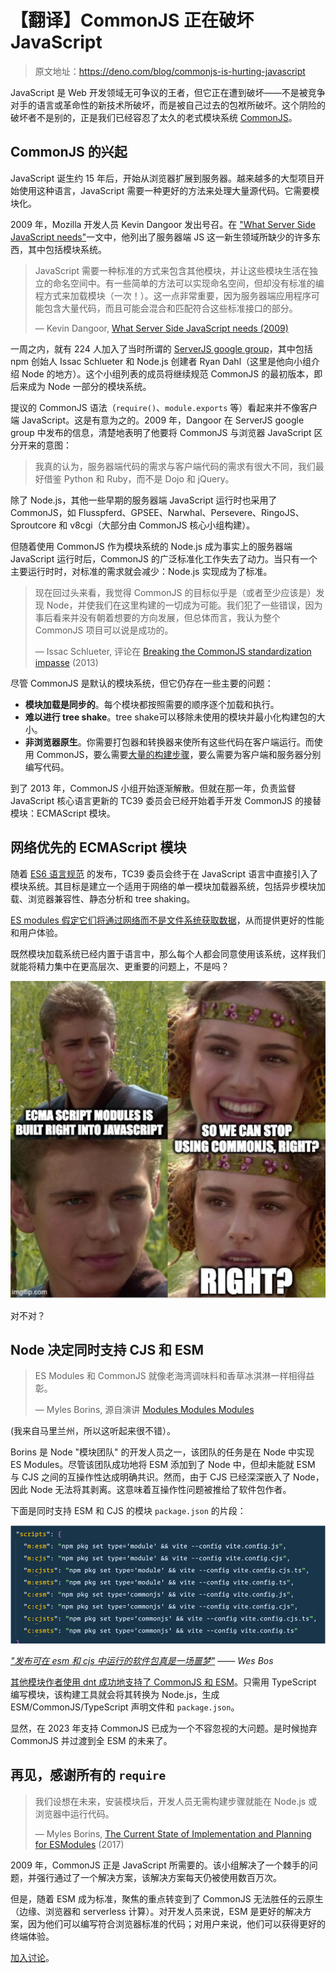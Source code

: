 # 【翻译】CommonJS 正在破坏 JavaScript

> 原文地址：https://deno.com/blog/commonjs-is-hurting-javascript

JavaScript 是 Web 开发领域无可争议的王者，但它正在遭到破坏——不是被竞争对手的语言或革命性的新技术所破坏，而是被自己过去的包袱所破坏。这个阴险的破坏者不是别的，正是我们已经容忍了太久的老式模块系统 [CommonJS](https://en.wikipedia.org/wiki/CommonJS)。

## CommonJS 的兴起

JavaScript 诞生约 15 年后，开始从浏览器扩展到服务器。越来越多的大型项目开始使用这种语言，JavaScript 需要一种更好的方法来处理大量源代码。它需要模块化。

2009 年，Mozilla 开发人员 Kevin Dangoor 发出号召。在 ["What Server Side JavaScript needs"](https://www.blueskyonmars.com/2009/01/29/what-server-side-javascript-needs/)一文中，他列出了服务器端 JS 这一新生领域所缺少的许多东西，其中包括模块系统。

> JavaScript 需要一种标准的方式来包含其他模块，并让这些模块生活在独立的命名空间中。有一些简单的方法可以实现命名空间，但却没有标准的编程方式来加载模块（一次！）。这一点非常重要，因为服务器端应用程序可能包含大量代码，而且可能会混合和匹配符合这些标准接口的部分。
>
> — Kevin Dangoor, [What Server Side JavaScript needs (2009)](https://www.blueskyonmars.com/2009/01/29/what-server-side-javascript-needs/)

一周之内，就有 224 人加入了当时所谓的 [ServerJS google group](https://groups.google.com/g/commonjs)，其中包括 npm 创始人 Issac Schlueter 和 Node.js 创建者 Ryan Dahl（这里是他向小组介绍 Node 的地方）。这个小组列表的成员将继续规范 CommonJS 的最初版本，即后来成为 Node 一部分的模块系统。

提议的 CommonJS 语法（`require()`、`module.exports` 等）看起来并不像客户端 JavaScript。这是有意为之的。2009 年，Dangoor 在 ServerJS google group 中发布的信息，清楚地表明了他要将 CommonJS 与浏览器 JavaScript 区分开来的意图：

> 我真的认为，服务器端代码的需求与客户端代码的需求有很大不同，我们最好借鉴 Python 和 Ruby，而不是 Dojo 和 jQuery。

除了 Node.js，其他一些早期的服务器端 JavaScript 运行时也采用了 CommonJS，如 Flusspferd、GPSEE、Narwhal、Persevere、RingoJS、Sproutcore 和 v8cgi（大部分由 CommonJS 核心小组构建）。

但随着使用 CommonJS 作为模块系统的 Node.js 成为事实上的服务器端 JavaScript 运行时后，CommonJS 的广泛标准化工作失去了动力。当只有一个主要运行时时，对标准的需求就会减少：Node.js 实现成为了标准。

> 现在回过头来看，我觉得 CommonJS 的目标似乎是（或者至少应该是）发现 Node，并使我们在这里构建的一切成为可能。我们犯了一些错误，因为事后看来并没有朝着想要的方向发展，但总体而言，我认为整个 CommonJS 项目可以说是成功的。
>
> — Issac Schlueter, 评论在 [Breaking the CommonJS standardization impasse](https://github.com/nodejs/node-v0.x-archive/issues/5132#issuecomment-15503151) (2013)

尽管 CommonJS 是默认的模块系统，但它仍存在一些主要的问题：

- **模块加载是同步的**。每个模块都按照需要的顺序逐个加载和执行。
- **难以进行 tree shake**。tree shake可以移除未使用的模块并最小化构建包的大小。
- **非浏览器原生**。你需要打包器和转换器来使所有这些代码在客户端运行。而使用 CommonJS，要么需要[大量的构建步骤](https://deno.com/blog/you-dont-need-a-build-step)，要么需要为客户端和服务器分别编写代码。

到了 2013 年，CommonJS 小组开始逐渐解散。但就在那一年，负责监督 JavaScript 核心语言更新的 TC39 委员会已经开始着手开发 CommonJS 的接替模块：ECMAScript 模块。

## 网络优先的 ECMAScript 模块

随着 [ES6 语言规范](https://262.ecma-international.org/6.0/) 的发布，TC39 委员会终于在 JavaScript 语言中直接引入了模块系统。其目标是建立一个适用于网络的单一模块加载器系统，包括异步模块加载、浏览器兼容性、静态分析和 tree shaking。

[ES modules 假定它们将通过网络而不是文件系统获取数据](https://hacks.mozilla.org/2018/03/es-modules-a-cartoon-deep-dive/)，从而提供更好的性能和用户体验。

既然模块加载系统已经内置于语言中，那么每个人都会同意使用该系统，这样我们就能将精力集中在更高层次、更重要的问题上，不是吗？

![image-20230726232247089](img/commonjs-is-hurting-javascript/image-20230726232247089.png)

对不对？



## Node 决定同时支持 CJS 和 ESM

> ES Modules 和 CommonJS 就像老海湾调味料和香草冰淇淋一样相得益彰。
>
> — Myles Borins, 源自演讲 [Modules Modules Modules](https://www.youtube.com/watch?v=W5CXzo4TZVU)

(我来自马里兰州，所以这听起来很不错）。

Borins 是 Node "模块团队" 的开发人员之一，该团队的任务是在 Node 中实现 ES Modules。尽管该团队成功地将 ESM 添加到了 Node 中，但却未能就 ESM 与 CJS 之间的互操作性达成明确共识。然而，由于 CJS 已经深深嵌入了 Node，因此 Node 无法将其剥离。这意味着互操作性问题被推给了软件包作者。

下面是同时支持 ESM 和 CJS 的模块 `package.json` 的片段：

![image-20230726232224804](img/commonjs-is-hurting-javascript/image-20230726232224804.png)

[*"发布可在 esm 和 cjs 中运行的软件包真是一场噩梦"*](https://twitter.com/wesbos/status/1610385221324619780) *—— Wes Bos*

[其他模块作者使用 dnt 成功地支持了 CommonJS 和 ESM](https://frontside.com/blog/2023-04-27-deno-is-the-easiest-way-to-author-npm-packages/)。只需用 TypeScript 编写模块，该构建工具就会将其转换为 Node.js，生成 ESM/CommonJS/TypeScript 声明文件和 `package.json`。

显然，在 2023 年支持 CommonJS 已成为一个不容忽视的大问题。是时候抛弃 CommonJS 并过渡到全 ESM 的未来了。



## 再见，感谢所有的 `require`

>  我们设想在未来，安装模块后，开发人员无需构建步骤就能在 Node.js 或浏览器中运行代码。
>
> — Myles Borins, [The Current State of Implementation and Planning for ESModules](https://medium.com/the-node-js-collection/the-current-state-of-implementation-and-planning-for-esmodules-a4ecb2aac07a) (2017)

2009 年，CommonJS 正是 JavaScript 所需要的。该小组解决了一个棘手的问题，并强行通过了一个解决方案，该解决方案每天仍被使用数百万次。

但是，随着 ESM 成为标准，聚焦的重点转变到了 CommonJS 无法胜任的云原生（边缘、浏览器和 serverless 计算）。对开发人员来说，ESM 是更好的解决方案，因为他们可以编写符合浏览器标准的代码；对用户来说，他们可以获得更好的终端体验。

[加入讨论](https://news.ycombinator.com/item?id=36537533)。